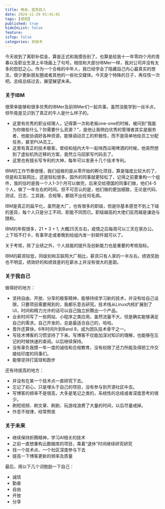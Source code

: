 ```yaml
---
title: 再会，蓝色巨人
date: 2024-11-29 01:41:01
tags: [感悟]
published: true
hideInList: false
feature: 
isTop: false
categories: 非技术
---
```


今天收到了离职补偿金，算是正式和我摸告别了。也算是给我十一年零四个月的青春以及职业生涯上半场画上了句号。相信和大部分IBMer一样，我对公司并没有太多的怨怼之心。作为一个合格的中年人，我已经学会了隐藏自己内心最真实的想法，很少更新朋友圈或者其他的一些社交媒体。今天是个特殊的日子，再任性一次吧。总结总结过去，展望展望未来。

### 关于IBM

很荣幸能够和很多优秀的IBMer及前IBMer们一起共事，虽然没能学到一丝半点，但毕竟是见识到了真正的牛人是什么样子的。

- 这里有优秀的职业经理人，记得第一次和老板one-one的时候，被问到“我能为你做些什么？你需要什么资源？”，是他让我明白优秀的管理者其实是服务者，他能协调好各种资源，能够调动员工的积极性，而不是简单地给员工分配任务，甚至PUA员工。
- 这里有真正的技术极客。曾经和组内大牛一起啃西瓜喝啤酒的时候，他突然想到了虚拟机热迁移的方案，竟然立马回家写代码去了。
- 这里也有擅长写专利的大神，每年可以发表十几个技术专利。

IBM的工作节奏很慢，我们组做的是从零开始的孵化项目，算是强度比较大的了，但是和互联网比，还是轻松很多。国外的同事就更轻松了，记得之前要重构一个组件，我的估时是我一个人1-3个月可以做完，后来交给德国的同事们做，他们4-5个人，做了一年左右的时间。但不可否认的是，他们做的更加细致，无论是代码、测试、日志、工具链、合规等，都挑不出任何毛病。

IBM是真正的扁平化，虽然是大厂，也有很多的职级，但是你基本感觉不到上下级的差异，每个人只是分工不同、职能不同而已。职级越高的大佬们反而越是谦逊与随和。

IBM的年假很多，21 + 3 + 1, 大概25天左右，疫情之后每周可以三天在家办公。上下班不打卡，有事早走或者晚到给组内发一封邮件就可以了。

关于考核，除了业绩之外，个人技能的提升及创新能力也是重要的考核指标。

IBM的薪资较低，同级别和互联网大厂相比，薪资只有人家的一半左右。绩效奖励也不明显，绩效好的和绩效差的在薪水上并没有很大的差距。

### 关于我自己

做得好的地方：

- 坚持自由、开放、分享的极客精神，能够持续学习新的技术，并没有给自己设限，只要项目需要用到的，我都乐意去研究。技术栈从Linux内核扩展到了UI，时间和精力允许的话可以自己独立折腾出一个产品。
- 业余时间写了一些网站、小程序之类应用，虽然流量不大，但是确实能够满足自己的需求。自己开发的，总是最适合自己的，哈哈。
- 晋升还算快，6年时间升到Band 8，成为团队技术骨干之一。
- 写技术博客的习惯坚持了下来。写博客不仅能加深对知识的理解，也能够在忘记的时候快速的查阅。以后继续保持。
- 没有辜负我摸一年一度的诚信和合规教育，没有权限了还力所能及得把工作交接给印度的同事们。
- 能够坚持打篮球和跑步

还有待提高的地方：

- 并没有在某一个技术点一直研究下去。
- 忘记了初心，只是埋头于自己的项目，没有参与到开源社区中去。
- 写博客的频率不是很高，大多是笔记之类的，系统性的总结或者深度思考的很少。
- 刷短视频、刷文章、刷剧、玩游戏浪费了大量的时间，以后尽量戒掉。
- 作息不规律，经常熬夜

### 关于未来

- 继续保持折腾精神，学习AI相关的技术
- 之前一直想重构云数据库的项目，乘着“退休”时间继续研究研究
- 找一个技术点、一个社区深度参与下去
- 提高一下博客更新的频率及质量

最后，用以下几个词勉励一下自己：

- 诚信
- 勤奋
- 自由
- 开放
- 分享